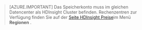 
> [AZURE.IMPORTANT] Das Speicherkonto muss im gleichen Datencenter als HDInsight Cluster befinden. Rechenzentren zur Verfügung finden Sie auf der [Seite HDInsight Preise](/pricing/details/hdinsight/)im Menü **Regionen** .

